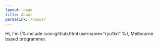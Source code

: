 ```yaml
---
layout: page
title: About
permalink: /about/
---
```


Hi, I'm {% include icon-github.html username="ryu1kn" %}, Melbourne based programmer.
